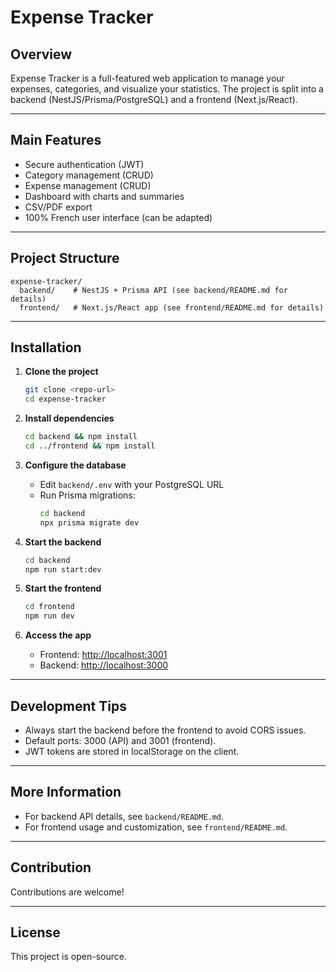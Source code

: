 # Expense Tracker

## Overview

Expense Tracker is a full-featured web application to manage your expenses, categories, and visualize your statistics. The project is split into a backend (NestJS/Prisma/PostgreSQL) and a frontend (Next.js/React).

---

## Main Features

- Secure authentication (JWT)
- Category management (CRUD)
- Expense management (CRUD)
- Dashboard with charts and summaries
- CSV/PDF export
- 100% French user interface (can be adapted)

---

## Project Structure

```
expense-tracker/
  backend/    # NestJS + Prisma API (see backend/README.md for details)
  frontend/   # Next.js/React app (see frontend/README.md for details)
```

---

## Installation

1. **Clone the project**

   ```bash
   git clone <repo-url>
   cd expense-tracker
   ```

2. **Install dependencies**

   ```bash
   cd backend && npm install
   cd ../frontend && npm install
   ```

3. **Configure the database**

   - Edit `backend/.env` with your PostgreSQL URL
   - Run Prisma migrations:
     ```bash
     cd backend
     npx prisma migrate dev
     ```

4. **Start the backend**

   ```bash
   cd backend
   npm run start:dev
   ```

5. **Start the frontend**

   ```bash
   cd frontend
   npm run dev
   ```

6. **Access the app**
   - Frontend: [http://localhost:3001](http://localhost:3001)
   - Backend: [http://localhost:3000](http://localhost:3000)

---

## Development Tips

- Always start the backend before the frontend to avoid CORS issues.
- Default ports: 3000 (API) and 3001 (frontend).
- JWT tokens are stored in localStorage on the client.

---

## More Information

- For backend API details, see `backend/README.md`.
- For frontend usage and customization, see `frontend/README.md`.

---

## Contribution

Contributions are welcome!

---

## License

This project is open-source.
